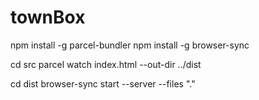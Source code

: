 # townBox

npm install -g parcel-bundler
npm install -g browser-sync

cd src
parcel watch index.html --out-dir ../dist

cd dist
browser-sync start --server --files "."
